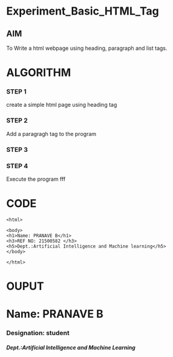 # Experiment_Basic_HTML_Tag

## AIM
To Write a html webpage using heading, paragraph and list tags.

# ALGORITHM
### STEP 1
create a simple html page using heading tag
### STEP 2
Add a paragragh tag to the program
### STEP 3

### STEP 4
Execute the program fff

# CODE
~~~<!DOCTYPE html>
<html>

<body>
<h1>Name: PRANAVE B</h1>
<h3>REF NO: 21500582 </h3>
<h5>Dept.:Artificial Intelligence and Machine learning</h5>
</body>

</html>
~~~
# OUPUT
<html>
<body>
<h1>Name: PRANAVE B</h1>
<h3>Designation: student</h3>
<h5>Dept.:Artificial Intelligence and Machine Learning</h5>
</body>
</html>
